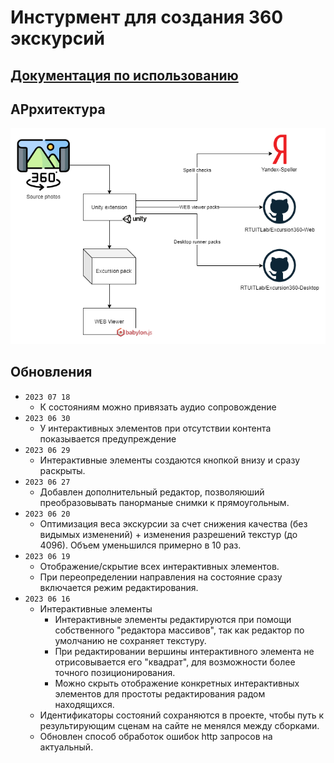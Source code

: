 # Инстурмент для создания 360 экскурсий

## [Документация по использованию](Documentation/DOCUMENTATION.md)

## АРрхитектура

![Architecture](Architecture.png)

## Обновления
* `2023 07 18`
  * К состояниям можно привязать аудио сопровождение
* `2023 06 30`
  * У интерактивных элементов при отсутствии контента показывается предупреждение
* `2023 06 29`
  * Интерактивные элементы создаются кнопкой внизу и сразу раскрыты.
* `2023 06 27`
  * Добавлен дополнительный редактор, позволяюший преобразовывать панорманые снимки к прямоугольным.
* `2023 06 20`
  * Оптимизация веса экскурсии за счет снижения качества (без видымых изменений) + изменения разрешений текстур (до 4096). Объем уменьшился примерно в 10 раз.
* `2023 06 19`
  * Отображение/скрытие всех интерактивных элементов.
  * При переопределении направления на состояние сразу включается режим редактирования.
* `2023 06 16`
  * Интерактивные элементы
    * Интерактивные элементы редактируются при помощи собственного "редактора массивов", так как редактор по умолчанию не сохраняет текстуру.
    * При редактировании вершины интерактивного элемента не отрисовывается его "квадрат", для возможности более точного позиционирования.
    * Можно скрыть отображение конкретных интерактивных элементов для простоты редактирования радом находящихся.
  * Идентификаторы состояний сохраняются в проекте, чтобы путь к результирующим сценам на сайте не менялся между сборками.
  * Обновлен способ обработок ошибок http запросов на актуальный.

